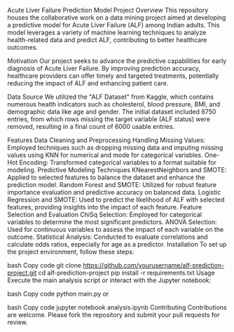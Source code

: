 Acute Liver Failure Prediction Model
Project Overview
This repository houses the collaborative work on a data mining project aimed at developing a predictive model for Acute Liver Failure (ALF) among Indian adults. This model leverages a variety of machine learning techniques to analyze health-related data and predict ALF, contributing to better healthcare outcomes.

Motivation
Our project seeks to advance the predictive capabilities for early diagnosis of Acute Liver Failure. By improving prediction accuracy, healthcare providers can offer timely and targeted treatments, potentially reducing the impact of ALF and enhancing patient care.

Data Source
We utilized the "ALF Dataset" from Kaggle, which contains numerous health indicators such as cholesterol, blood pressure, BMI, and demographic data like age and gender. The initial dataset included 8750 entries, from which rows missing the target variable (ALF status) were removed, resulting in a final count of 6000 usable entries.

Features
Data Cleaning and Preprocessing
Handling Missing Values: Employed techniques such as dropping missing data and imputing missing values using KNN for numerical and mode for categorical variables.
One-Hot Encoding: Transformed categorical variables to a format suitable for modeling.
Predictive Modeling Techniques
KNearestNeighbors and SMOTE: Applied to selected features to balance the dataset and enhance the prediction model.
Random Forest and SMOTE: Utilized for robust feature importance evaluation and predictive accuracy on balanced data.
Logistic Regression and SMOTE: Used to predict the likelihood of ALF with selected features, providing insights into the impact of each feature.
Feature Selection and Evaluation
ChiSq Selection: Employed for categorical variables to determine the most significant predictors.
ANOVA Selection: Used for continuous variables to assess the impact of each variable on the outcome.
Statistical Analysis: Conducted to evaluate correlations and calculate odds ratios, especially for age as a predictor.
Installation
To set up the project environment, follow these steps:

bash
Copy code
git clone https://github.com/yourusername/alf-prediction-project.git
cd alf-prediction-project
pip install -r requirements.txt
Usage
Execute the main analysis script or interact with the Jupyter notebook:

bash
Copy code
python main.py
or

bash
Copy code
jupyter notebook analysis.ipynb
Contributing
Contributions are welcome. Please fork the repository and submit your pull requests for review.
